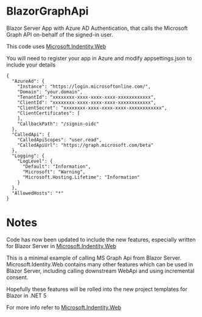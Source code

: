 # BlazorGraphApi

Blazor Server App with Azure AD Authentication, that calls the Microsoft Graph API on-behalf of the signed-in user.

This code uses [Microsoft.Indentity.Web](https://github.com/AzureAD/microsoft-identity-web)

You will need to register your app in Azure and modify appsettings.json to include your details

```
{
  "AzureAd": {
    "Instance": "https://login.microsoftonline.com/",
    "Domain": "your.domain",
    "TenantId": "xxxxxxxx-xxxx-xxxx-xxxx-xxxxxxxxxxxx",
    "ClientId": "xxxxxxxx-xxxx-xxxx-xxxx-xxxxxxxxxxxx",
    "ClientSecret": "xxxxxxxx-xxxx-xxxx-xxxx-xxxxxxxxxxxx",
    "ClientCertificates": [
    ],
    "CallbackPath": "/signin-oidc"
  },
  "CalledApi": {
    "CalledApiScopes": "user.read",
    "CalledApiUrl": "https://graph.microsoft.com/beta"
  },
  "Logging": {
    "LogLevel": {
      "Default": "Information",
      "Microsoft": "Warning",
      "Microsoft.Hosting.Lifetime": "Information"
    }
  },
  "AllowedHosts": "*"
}
```

# Notes

Code has now been updated to include the new features, especially written for Blazor Server in
[Microsoft.Indentity.Web](https://github.com/AzureAD/microsoft-identity-web)


This is a minimal example of calling MS Graph Api from Blazor Server.
Microsoft.Identity.Web contains many other features which can be used in Blazor Server, including calling downstream WebApi and using incremental consent.

Hopefully these features will be rolled into the new project templates for Blazor in .NET 5


For more info refer to [Microsoft.Indentity.Web](https://github.com/AzureAD/microsoft-identity-web)
